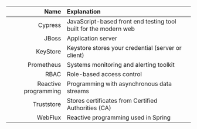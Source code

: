 | Name     |      Explanation           |
|----------:|:-------------             |
| Cypress | JavaScript-based front end testing tool built for the modern web |
| JBoss     |  Application server |
| KeyStore | Keystore stores your credential (server or client) |
| Prometheus | Systems monitoring and alerting toolkit |
| RBAC     |  Role-based access control |
| Reactive programming | Programming with asynchronous data streams |
| Truststore | Stores certificates from Certified Authorities (CA) |
| WebFlux | Reactive programming used in Spring |

